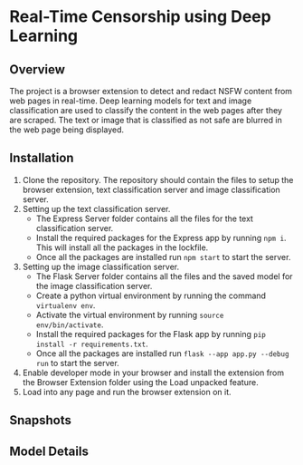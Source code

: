 # Real-Time Censorship using Deep Learning

## Overview

The project is a browser extension to detect and redact NSFW content from web pages in real-time. Deep learning models for text and image classification are used to classify the content in the web pages after they are scraped. The text or image that is classified as not safe are blurred in the web page being displayed.

## Installation

1. Clone the repository. The repository should contain the files to setup the browser extension, text classification server and image classification server.
2. Setting up the text classification server.
   * The Express Server folder contains all the files for the text classification server.
   * Install the required packages for the Express app by running ```npm i```. This will install all the packages in the lockfile.
   * Once all the packages are installed run ```npm start``` to start the server.
3. Setting up the image classification server.
   * The Flask Server folder contains all the files and the saved model for the image classification server.
   * Create a python virtual environment by running the command ```virtualenv env```.
   * Activate the virtual environment by running ```source env/bin/activate```.
   * Install the required packages for the Flask app by running ```pip install -r requirements.txt```.
   * Once all the packages are installed run ```flask --app app.py --debug run``` to start the server.
4. Enable developer mode in your browser and install the extension from the Browser Extension folder using the Load unpacked feature.
5. Load into any page and run the browser extension on it.

## Snapshots

## Model Details
